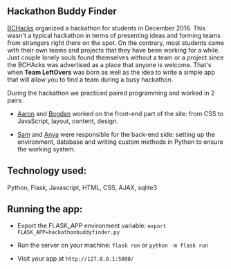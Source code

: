 ## Hackathon Buddy Finder

[BCHacks](http://www.bchacks.com/) organized a hackathon for students in December 2016. This wasn't a typical hackathon in terms of presenting ideas and forming teams from strangers right there on the spot. On the contrary, most students came with their own teams and projects that they have been working for a while. Just couple lonely souls found themselves without a team or a project since the BCHAcks was advertised as a place that anyone is welcome. That's when **Team LeftOvers** was born as well as the idea to write a simple app that will allow you to find a team during a busy hackathon. 

During the hackathon we practiced paired programming and worked in 2 pairs:

* [Aaron](https://github.com/AaronDean) and [Bogdan](https://github.com/bpshonyak) worked on the front-end part of the site: from CSS to JavaScript, layout, content, design.

* [Sam](https://github.com/GuessWhoSamFoo) and [Anya](https://github.com/cherchezlafemme) were responsible for the back-end side: setting up the environment, database and writing custom methods in Python to ensure the working system.

## Technology used:
  Python, Flask, Javascript, HTML, CSS, AJAX, sqlite3

## Running the app:

* Export the FLASK_APP environment variable: 
``` export FLASK_APP=hackathonbuddyfinder.py ```

* Run the server on your machine:
``` flask run ```  or 
``` python -m flask run ```

* Visit your app at 
``` http://127.0.0.1:5000/ ```


